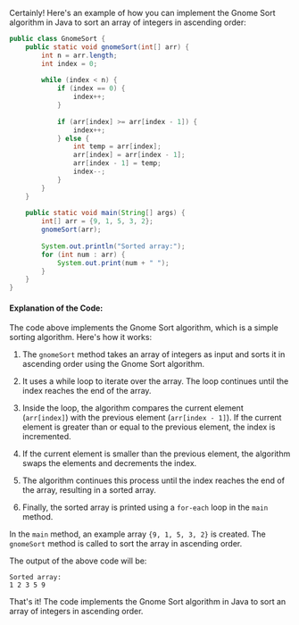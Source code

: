 Certainly! Here's an example of how you can implement the Gnome Sort algorithm in Java to sort an array of integers in ascending order:

```java
public class GnomeSort {
    public static void gnomeSort(int[] arr) {
        int n = arr.length;
        int index = 0;
        
        while (index < n) {
            if (index == 0) {
                index++;
            }
            
            if (arr[index] >= arr[index - 1]) {
                index++;
            } else {
                int temp = arr[index];
                arr[index] = arr[index - 1];
                arr[index - 1] = temp;
                index--;
            }
        }
    }
    
    public static void main(String[] args) {
        int[] arr = {9, 1, 5, 3, 2};
        gnomeSort(arr);
        
        System.out.println("Sorted array:");
        for (int num : arr) {
            System.out.print(num + " ");
        }
    }
}
```

#### Explanation of the Code:

The code above implements the Gnome Sort algorithm, which is a simple sorting algorithm. Here's how it works:

1. The `gnomeSort` method takes an array of integers as input and sorts it in ascending order using the Gnome Sort algorithm.

2. It uses a while loop to iterate over the array. The loop continues until the index reaches the end of the array.

3. Inside the loop, the algorithm compares the current element (`arr[index]`) with the previous element (`arr[index - 1]`). If the current element is greater than or equal to the previous element, the index is incremented.

4. If the current element is smaller than the previous element, the algorithm swaps the elements and decrements the index.

5. The algorithm continues this process until the index reaches the end of the array, resulting in a sorted array.

6. Finally, the sorted array is printed using a `for-each` loop in the `main` method.

In the `main` method, an example array `{9, 1, 5, 3, 2}` is created. The `gnomeSort` method is called to sort the array in ascending order.

The output of the above code will be:
```
Sorted array:
1 2 3 5 9
```

That's it! The code implements the Gnome Sort algorithm in Java to sort an array of integers in ascending order.
